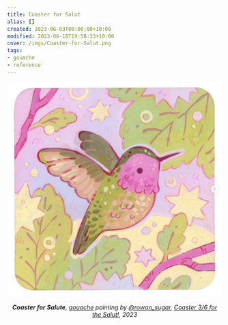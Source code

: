 ```yaml
---
title: Coaster for Salut
alias: []
created: 2023-06-03T00:00:00+10:00
modified: 2023-06-18T19:58:33+10:00
cover: /imgs/Coaster-for-Salut.png
tags:
- gouache
- reference
---
```


![Coaster for Salute](imgs/coaster-for-salut.png)

*<center>**Coaster for Salute**, [gouache](gouache.md) painting by [@rowan_sugar](https://rowansugar.carrd.co), [Coaster 3/6 for the Salut!](https://www.instagram.com/p/Cst6vuNP8Tj/), 2023</center>*
